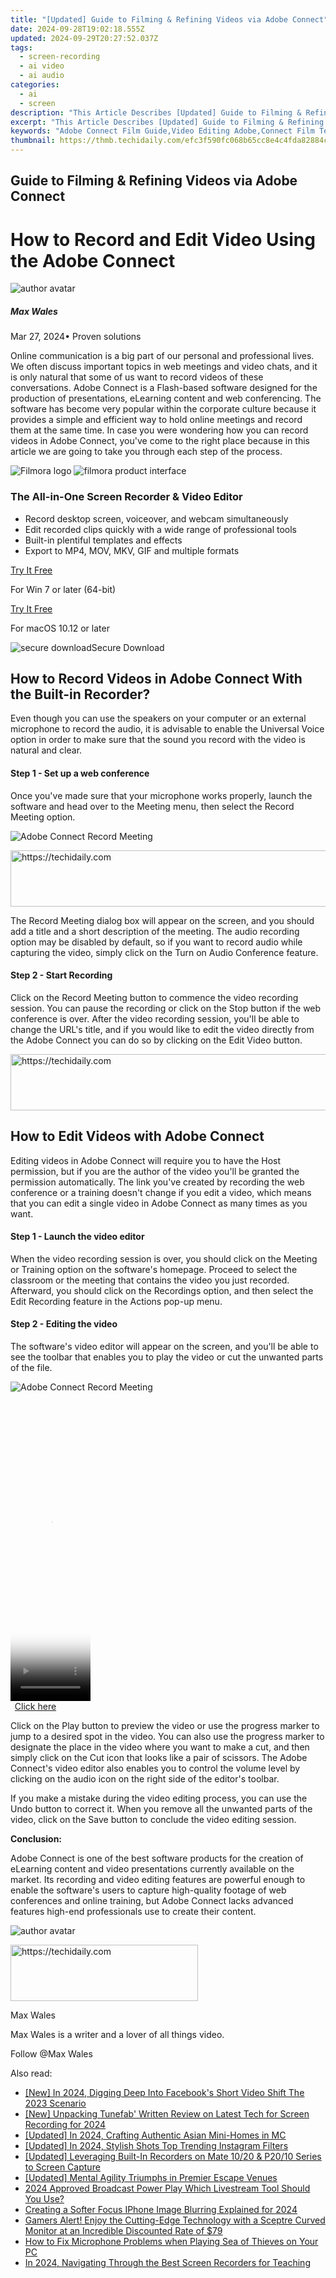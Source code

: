 ```yaml
---
title: "[Updated] Guide to Filming & Refining Videos via Adobe Connect"
date: 2024-09-28T19:02:18.555Z
updated: 2024-09-29T20:27:52.037Z
tags: 
  - screen-recording
  - ai video
  - ai audio
categories: 
  - ai
  - screen
description: "This Article Describes [Updated] Guide to Filming & Refining Videos via Adobe Connect"
excerpt: "This Article Describes [Updated] Guide to Filming & Refining Videos via Adobe Connect"
keywords: "Adobe Connect Film Guide,Video Editing Adobe,Connect Film Techniques,Video Mastery Adobe,Adobe Connect Shoot Tips,Refine Videos Adobe,Filming with Adobe Pro"
thumbnail: https://thmb.techidaily.com/efc3f590fc068b65cc8e4c4fda82884c66683db0be7b320fd391a90a34b6fb91.jpg
---
```


## Guide to Filming & Refining Videos via Adobe Connect

# How to Record and Edit Video Using the Adobe Connect

![author avatar](https://images.wondershare.com/filmora/article-images/max-wales-author.jpg)

##### Max Wales

 Mar 27, 2024• Proven solutions

Online communication is a big part of our personal and professional lives. We often discuss important topics in web meetings and video chats, and it is only natural that some of us want to record videos of these conversations. Adobe Connect is a Flash-based software designed for the production of presentations, eLearning content and web conferencing. The software has become very popular within the corporate culture because it provides a simple and efficient way to hold online meetings and record them at the same time. In case you were wondering how you can record videos in Adobe Connect, you've come to the right place because in this article we are going to take you through each step of the process.

![Filmora logo](https://images.wondershare.com/filmora/logo_icon/wondershare-filmora-logo-horizontal.png) ![filmora product interface](https://images.wondershare.com/filmora/images/common/filmora-product-banner.png)

### The All-in-One Screen Recorder & Video Editor

* Record desktop screen, voiceover, and webcam simultaneously
* Edit recorded clips quickly with a wide range of professional tools
* Built-in plentiful templates and effects
* Export to MP4, MOV, MKV, GIF and multiple formats

[Try It Free](https://tools.techidaily.com/wondershare/filmora/download/)

For Win 7 or later (64-bit)

[Try It Free](https://tools.techidaily.com/wondershare/filmora/download/)

For macOS 10.12 or later

![secure download](https://static.wondershare.com/images-filmora/images/common/securety.svg)Secure Download

## How to Record Videos in Adobe Connect With the Built-in Recorder?

Even though you can use the speakers on your computer or an external microphone to record the audio, it is advisable to enable the Universal Voice option in order to make sure that the sound you record with the video is natural and clear.

#### Step 1 - Set up a web conference

Once you've made sure that your microphone works properly, launch the software and head over to the Meeting menu, then select the Record Meeting option.

![ Adobe Connect Record Meeting](https://images.wondershare.com/filmora/article-images/adobe-connect-record-meeting.jpg)

<!-- affiliate ads begin -->
<a href="https://appsumo.8odi.net/c/5597632/2111982/7443" target="_top" id="2111982">
  <img src="//a.impactradius-go.com/display-ad/7443-2111982" border="0" alt="https://techidaily.com" width="728" height="90"/>
</a>
<img height="0" width="0" src="https://appsumo.8odi.net/i/5597632/2111982/7443" style="position:absolute;visibility:hidden;" border="0" />
<!-- affiliate ads end -->

The Record Meeting dialog box will appear on the screen, and you should add a title and a short description of the meeting. The audio recording option may be disabled by default, so if you want to record audio while capturing the video, simply click on the Turn on Audio Conference feature.

#### Step 2 - Start Recording

Click on the Record Meeting button to commence the video recording session. You can pause the recording or click on the Stop button if the web conference is over. After the video recording session, you'll be able to change the URL's title, and if you would like to edit the video directly from the Adobe Connect you can do so by clicking on the Edit Video button.

<!-- affiliate ads begin -->
<a href="https://aligracehair.sjv.io/c/5597632/1959778/19272" target="_top" id="1959778">
  <img src="//a.impactradius-go.com/display-ad/19272-1959778" border="0" alt="https://techidaily.com" width="728" height="90"/>
</a>
<img height="0" width="0" src="https://aligracehair.sjv.io/i/5597632/1959778/19272" style="position:absolute;visibility:hidden;" border="0" />
<!-- affiliate ads end -->

## How to Edit Videos with Adobe Connect

Editing videos in Adobe Connect will require you to have the Host permission, but if you are the author of the video you'll be granted the permission automatically. The link you've created by recording the web conference or a training doesn't change if you edit a video, which means that you can edit a single video in Adobe Connect as many times as you want.

#### Step 1 - Launch the video editor

When the video recording session is over, you should click on the Meeting or Training option on the software's homepage. Proceed to select the classroom or the meeting that contains the video you just recorded. Afterward, you should click on the Recordings option, and then select the Edit Recording feature in the Actions pop-up menu.

#### Step 2 - Editing the video

The software's video editor will appear on the screen, and you'll be able to see the toolbar that enables you to play the video or cut the unwanted parts of the file.

![ Adobe Connect Record Meeting ](https://images.wondershare.com/filmora/article-images/adobe-connect-edit-video.jpg)

<!-- affiliate ads begin -->
<span id="1977028">
					<video width="128" height="480" style="cursor:pointer"
           poster="//a.impactradius-go.com/display-clicktoplayimage/1977028.png"
           onclick="if(!this.playClicked){this.play();this.setAttribute('controls',true);this.playClicked=true;}">
	   <source src="//a.impactradius-go.com/display-ad/22993-1977028">
	   <img src="//a.impactradius-go.com/display-clicktoplayimage/1977028.png" style="border: none; height: 100%; width: 100%; object-fit: contain">
	</video>
	<div style="width:80px;text-align:center"><a href="javascript:window.open(decodeURIComponent('https%3A%2F%2Fhomestyler.sjv.io%2Fc%2F5597632%2F1977028%2F22993'), '_blank');void(0);">Click here</a></div>
</span>
<img height="0" width="0" src="https://imp.pxf.io/i/5597632/1977028/22993" style="position:absolute;visibility:hidden;" border="0" />
<!-- affiliate ads end -->

Click on the Play button to preview the video or use the progress marker to jump to a desired spot in the video. You can also use the progress marker to designate the place in the video where you want to make a cut, and then simply click on the Cut icon that looks like a pair of scissors. The Adobe Connect's video editor also enables you to control the volume level by clicking on the audio icon on the right side of the editor's toolbar.

If you make a mistake during the video editing process, you can use the Undo button to correct it. When you remove all the unwanted parts of the video, click on the Save button to conclude the video editing session.

**Conclusion:**

Adobe Connect is one of the best software products for the creation of eLearning content and video presentations currently available on the market. Its recording and video editing features are powerful enough to enable the software's users to capture high-quality footage of web conferences and online training, but Adobe Connect lacks advanced features high-end professionals use to create their content.

![author avatar](https://images.wondershare.com/filmora/article-images/max-wales-author.jpg)

<!-- affiliate ads begin -->
<a href="https://aligracehair.sjv.io/c/5597632/1918679/19272" target="_top" id="1918679">
  <img src="//a.impactradius-go.com/display-ad/19272-1918679" border="0" alt="https://techidaily.com" width="300" height="90"/>
</a>
<img height="0" width="0" src="https://aligracehair.sjv.io/i/5597632/1918679/19272" style="position:absolute;visibility:hidden;" border="0" />
<!-- affiliate ads end -->

Max Wales

Max Wales is a writer and a lover of all things video.

Follow @Max Wales

<ins class="adsbygoogle"
      style="display:block"
      data-ad-client="ca-pub-7571918770474297"
      data-ad-slot="8358498916"
      data-ad-format="auto"
      data-full-width-responsive="true"></ins>

<span class="atpl-alsoreadstyle">Also read:</span>
<div><ul>
<li><a href="https://facebook-clips.techidaily.com/new-in-2024-digging-deep-into-facebooks-short-video-shift-the-2023-scenario/"><u>[New] In 2024, Digging Deep Into Facebook's Short Video Shift The 2023 Scenario</u></a></li>
<li><a href="https://screen-mirroring-recording.techidaily.com/new-unpacking-tunefab-written-review-on-latest-tech-for-screen-recording-for-2024/"><u>[New] Unpacking Tunefab' Written Review on Latest Tech for Screen Recording for 2024</u></a></li>
<li><a href="https://screen-mirroring-recording.techidaily.com/updated-in-2024-crafting-authentic-asian-mini-homes-in-mc/"><u>[Updated] In 2024, Crafting Authentic Asian Mini-Homes in MC</u></a></li>
<li><a href="https://instagram-videos.techidaily.com/updated-in-2024-stylish-shots-top-trending-instagram-filters/"><u>[Updated] In 2024, Stylish Shots Top Trending Instagram Filters</u></a></li>
<li><a href="https://screen-mirroring-recording.techidaily.com/updated-leveraging-built-in-recorders-on-mate-1020-and-p2010-series-to-screen-capture/"><u>[Updated] Leveraging Built-In Recorders on Mate 10/20 & P20/10 Series to Screen Capture</u></a></li>
<li><a href="https://screen-mirroring-recording.techidaily.com/updated-mental-agility-triumphs-in-premier-escape-venues/"><u>[Updated] Mental Agility Triumphs in Premier Escape Venues</u></a></li>
<li><a href="https://screen-mirroring-recording.techidaily.com/2024-approved-broadcast-power-play-which-livestream-tool-should-you-use/"><u>2024 Approved Broadcast Power Play Which Livestream Tool Should You Use?</u></a></li>
<li><a href="https://extra-information.techidaily.com/creating-a-softer-focus-iphone-image-blurring-explained-for-2024/"><u>Creating a Softer Focus IPhone Image Blurring Explained for 2024</u></a></li>
<li><a href="https://hardware-reviews.techidaily.com/gamers-alert-enjoy-the-cutting-edge-technology-with-a-sceptre-curved-monitor-at-an-incredible-discounted-rate-of-79/"><u>Gamers Alert! Enjoy the Cutting-Edge Technology with a Sceptre Curved Monitor at an Incredible Discounted Rate of $79</u></a></li>
<li><a href="https://sound-issues.techidaily.com/how-to-fix-microphone-problems-when-playing-sea-of-thieves-on-your-pc/"><u>How to Fix Microphone Problems when Playing Sea of Thieves on Your PC</u></a></li>
<li><a href="https://desktop-recording.techidaily.com/in-2024-navigating-through-the-best-screen-recorders-for-teaching/"><u>In 2024, Navigating Through the Best Screen Recorders for Teaching</u></a></li>
</ul></div>

